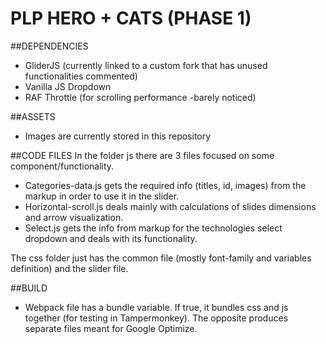 # PLP HERO + CATS (PHASE 1)

##DEPENDENCIES

- GliderJS (currently linked to a custom fork that has unused functionalities commented)
- Vanilla JS Dropdown
- RAF Throttle (for scrolling performance -barely noticed)

##ASSETS

- Images are currently stored in this repository

##CODE FILES
In the folder js there are 3 files focused on some component/functionality.

- Categories-data.js gets the required info (titles, id, images) from the markup in order to use it in the slider.
- Horizontal-scroll.js deals mainly with calculations of slides dimensions and arrow visualization.
- Select.js gets the info from markup for the technologies select dropdown and deals with its functionality.

The css folder just has the common file (mostly font-family and variables definition) and the slider file.

##BUILD

- Webpack file has a bundle variable. If true, it bundles css and js together (for testing in Tampermonkey). The opposite produces separate files meant for Google Optimize.
